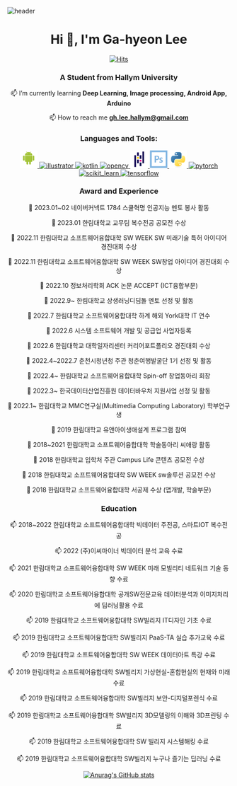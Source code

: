 ![header](https://capsule-render.vercel.app/api?type=shark&color=auto&height=250&section=header&text=Ga-hyeon's%20GitHub&fontSize=70&animation=scaleIn)

<div align='center'>

<h1 align="center">Hi 👋, I'm Ga-hyeon Lee </h1>
  
[![Hits](https://hits.seeyoufarm.com/api/count/incr/badge.svg?url=https%3A%2F%2Fgithub.com%2FLeeGaHyeon&count_bg=%2354C6CA&title_bg=%236D736D&icon=&icon_color=%23E7E7E7&title=hits&edge_flat=false)](https://hits.seeyoufarm.com)
  
<h3 align="center">A Student from Hallym University</h3>

📫  I’m currently learning **Deep Learning, Image processing, Android App, Arduino**

📫 How to reach me **gh.lee.hallym@gmail.com**

<p align="center">
</p>

<h3 align="center">Languages and Tools:</h3>
<p align="center"> <a href="https://developer.android.com" target="_blank" rel="noreferrer"> <img src="https://raw.githubusercontent.com/devicons/devicon/master/icons/android/android-original-wordmark.svg" alt="android" width="40" height="40"/>  <a href="https://www.adobe.com/in/products/illustrator.html" target="_blank" rel="noreferrer"> <img src="https://www.vectorlogo.zone/logos/adobe_illustrator/adobe_illustrator-icon.svg" alt="illustrator" width="40" height="40"/> </a> <a href="https://kotlinlang.org" target="_blank" rel="noreferrer"> <img src="https://www.vectorlogo.zone/logos/kotlinlang/kotlinlang-icon.svg" alt="kotlin" width="40" height="40"/> </a> <a href="https://opencv.org/" target="_blank" rel="noreferrer"> <img src="https://www.vectorlogo.zone/logos/opencv/opencv-icon.svg" alt="opencv" width="40" height="40"/> </a> <a href="https://pandas.pydata.org/" target="_blank" rel="noreferrer"> <img src="https://raw.githubusercontent.com/devicons/devicon/2ae2a900d2f041da66e950e4d48052658d850630/icons/pandas/pandas-original.svg" alt="pandas" width="40" height="40"/> </a> <a href="https://www.photoshop.com/en" target="_blank" rel="noreferrer"> <img src="https://raw.githubusercontent.com/devicons/devicon/master/icons/photoshop/photoshop-line.svg" alt="photoshop" width="40" height="40"/> </a> <a href="https://www.python.org" target="_blank" rel="noreferrer"> <img src="https://raw.githubusercontent.com/devicons/devicon/master/icons/python/python-original.svg" alt="python" width="40" height="40"/> </a> <a href="https://pytorch.org/" target="_blank" rel="noreferrer"> <img src="https://www.vectorlogo.zone/logos/pytorch/pytorch-icon.svg" alt="pytorch" width="40" height="40"/> </a> <a href="https://scikit-learn.org/" target="_blank" rel="noreferrer"> <img src="https://upload.wikimedia.org/wikipedia/commons/0/05/Scikit_learn_logo_small.svg" alt="scikit_learn" width="40" height="40"/> </a> <a href="https://www.tensorflow.org" target="_blank" rel="noreferrer"> <img src="https://www.vectorlogo.zone/logos/tensorflow/tensorflow-icon.svg" alt="tensorflow" width="40" height="40"/> </a> </p>
  
  
<h3 align="center">Award and Experience</h3>
  
🌱 2023.01~02 네이버커넥트 1784 스쿨혁명 인공지능 멘토 봉사 활동
  
🌱 2023.01 한림대학교 교무팀 복수전공 공모전 수상

🌱 2022.11 한림대학교 소프트웨어융합대학 SW WEEK SW 미래기술 특허 아이디어 경진대회 수상 
 
🌱 2022.11 한림대학교 소프트웨어융합대학 SW WEEK SW창업 아이디어 경진대회 수상 
  
🌱 2022.10 정보처리학회 ACK 논문 ACCEPT (ICT융합부문)
  
🌱 2022.9~ 한림대학교 상생러닝디딤돌 멘토 선정 및 활동  
  
🌱 2022.7 한림대학교 소프트웨어융합대학 하계 해외 York대학 IT 연수 
  
🌱 2022.6 시스템 소프트웨어 개발 및 공급업 사업자등록
 
🌱 2022.6 한림대학교 대학일자리센터 커리어포트폴리오 경진대회 수상 
  
🌱 2022.4~2022.7 춘천시청년청 주관 청춘여행발굴단 1기 선정 및 활동 
  
🌱 2022.4~ 한림대학교 소프트웨어융합대학 Spin-off 창업동아리 회장 
  
🌱 2022.3~ 한국데이터산업진흥원 데이터바우처 지원사업 선정 및 활동 
  
🌱 2022.1~ 한림대학교 MMC연구실(Multimedia Computing Laboratory) 학부연구생
  
🌱 2019 한림대학교 유앤아이생애설계 프로그램 참여 
  
🌱 2018~2021 한림대학교 소프트웨어융합대학 학술동아리 씨애랑 활동 

🌱 2018 한림대학교 입학처 주관 Campus Life 콘텐츠 공모전 수상 
  
🌱 2018 한림대학교 소프트웨어융합대학 SW WEEK sw솔루션 공모전 수상 
  
🌱 2018 한림대학교 소프트웨어융합대학 서공제 수상 (앱개발, 학술부문)
  
<h3 align="center">Education</h3>
  
📫 2018~2022 한림대학교 소프트웨어융합대학 빅데이터 주전공, 스마트IOT 복수전공   
  
📫 2022 (주)이씨마이너 빅데이터 분석 교육 수료  
  
📫 2021 한림대학교 소프트웨어융합대학 SW WEEK 미래 모빌리티 네트워크 기술 동향 수료 
  
📫 2020 한림대학교 소프트웨어융합대학 공개SW전문교육 데이터분석과 이미지처리에 딥러닝활용 수료
  
📫 2019 한림대학교 소프트웨어융합대학 SW빌리지 IT디자인 기초 수료 
  
📫 2019 한림대학교 소프트웨어융합대학 SW빌리지 PaaS-TA 실습 추가교육 수료
  
📫 2019 한림대학교 소프트웨어융합대학 SW WEEK 데이터아트 특강 수료 
  
📫 2019 한림대학교 소프트웨어융합대학 SW빌리지 가상현실-혼합현실의 현재와 미래 수료

📫 2019 한림대학교 소프트웨어융합대학 SW빌리지 보안-디지털포렌식 수료
  
📫 2019 한림대학교 소프트웨어융합대학 SW빌리지 3D모델링의 이해와 3D프린팅 수료
  
📫 2019 한림대학교 소프트웨어융합대학 SW 빌리지 시스템해킹 수료
  
📫 2019 한림대학교 소프트웨어융합대학 SW빌리지 누구나 즐기는 딥러닝 수료


[![Anurag's GitHub stats](https://github-readme-stats.vercel.app/api?username=LeeGaHyeon)](https://github.com/anuraghazra/github-readme-stats)
  
</div>
